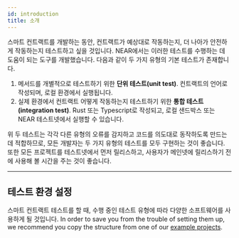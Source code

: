 ```yaml
---
id: introduction
title: 소개
---
```


스마트 컨트랙트를 개발하는 동안, 컨트랙트가 예상대로 작동하는지, 더 나아가 안전하게 작동하는지 테스트하고 싶을 것입니다. NEAR에서는 이러한 테스트를 수행하는 데 도움이 되는 도구를 개발했습니다. 다음과 같이 두 가지 유형의 기본 테스트가 존재합니다.

1. 메서드를 개별적으로 테스트하기 위한 **단위 테스트(unit test)**. 컨트랙트의 언어로 작성되며, 로컬 환경에서 실행됩니다.
2. 실제 환경에서 컨트랙트 어떻게 작동하는지 테스트하기 위한 **통합 테스트(integration test)**. Rust 또는 Typescript로 작성되고, 로컬 샌드박스 또는 NEAR 테스트넷에서 실행할 수 있습니다.

위 두 테스트는 각각 다른 유형의 오류를 감지하고 코드를 의도대로 동작하도록 만드는 데 적합하므로, 모든 개발자는 두 가지 유형의 테스트를 모두 구현하는 것이 좋습니다. 또한 모든 프로젝트를 테스트넷에서 먼저 릴리스하고, 사용자가 메인넷에 릴리스하기 전에 사용해 볼 시간을 주는 것이 좋습니다.

---
## 테스트 환경 설정
스마트 컨트랙트 테스트를 할 때, 수행 중인 테스트 유형에 따라 다양한 소프트웨어를 사용하게 될 것입니다. In order to save you from the trouble of setting them up, we recommend you copy the structure from one of our [example projects](https://github.com/near-examples).